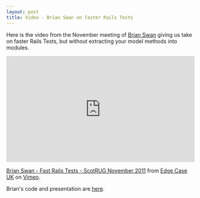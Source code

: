 ```yaml
---
layout: post
title: Video - Brian Swan on faster Rails Tests
---
```


Here is the video from the November meeting of [Brian Swan](http://twitter.com/bgswan) giving us take on faster Rails Tests, but without extracting your model methods into modules.

<iframe src="http://player.vimeo.com/video/32921506" width="500" height="281" frameborder="0">
</iframe>

[Brian Swan - Fast Rails Tests - ScotRUG November 2011](http://player.vimeo.com/video/32921506) from [Edge Case UK](http://vimeo.com/edgecaseuk) on [Vimeo](http://vimeo.com).

Brian's code and presentation are [here](https://github.com/bgswan/depot).
